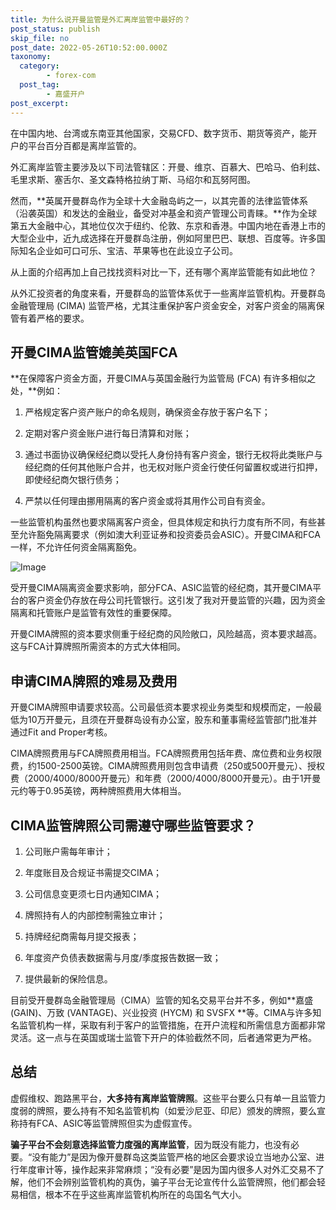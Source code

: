 ```yaml
---
title: 为什么说开曼监管是外汇离岸监管中最好的？
post_status: publish
skip_file: no
post_date: 2022-05-26T10:52:00.000Z
taxonomy:
  category:
        - forex-com
  post_tag:
        - 嘉盛开户
post_excerpt: 
---
```

在中国内地、台湾或东南亚其他国家，交易CFD、数字货币、期货等资产，能开户的平台百分百都是离岸监管的。

外汇离岸监管主要涉及以下司法管辖区：开曼、维京、百慕大、巴哈马、伯利兹、毛里求斯、塞舌尔、圣文森特格拉纳丁斯、马绍尔和瓦努阿图。

然而，**英属开曼群岛作为全球十大金融岛屿之一，以其完善的法律监管体系（沿袭英国）和发达的金融业，备受对冲基金和资产管理公司青睐。**作为全球第五大金融中心，其地位仅次于纽约、伦敦、东京和香港。中国内地在香港上市的大型企业中，近九成选择在开曼群岛注册，例如阿里巴巴、联想、百度等。许多国际知名企业如可口可乐、宝洁、苹果等也在此设立子公司。

从上面的介绍再加上自己找找资料对比一下，还有哪个离岸监管能有如此地位？

从外汇投资者的角度来看，开曼群岛的监管体系优于一些离岸监管机构。开曼群岛金融管理局 (CIMA) 监管严格，尤其注重保护客户资金安全，对客户资金的隔离保管有着严格的要求。

## 开曼CIMA监管媲美英国FCA

**在保障客户资金方面，开曼CIMA与英国金融行为监管局 (FCA) 有许多相似之处，**例如：

1. 严格规定客户资产账户的命名规则，确保资金存放于客户名下；

1. 定期对客户资金账户进行每日清算和对账；

1. 通过书面协议确保经纪商以受托人身份持有客户资金，银行无权将此类账户与经纪商的任何其他账户合并，也无权对账户资金行使任何留置权或进行扣押，即使经纪商欠银行债务；

1. 严禁以任何理由挪用隔离的客户资金或将其用作公司自有资金。

一些监管机构虽然也要求隔离客户资金，但具体规定和执行力度有所不同，有些甚至允许豁免隔离要求（例如澳大利亚证券和投资委员会ASIC）。开曼CIMA和FCA一样，不允许任何资金隔离豁免。

![Image](https://prod-files-secure.s3.us-west-2.amazonaws.com/39ed1227-6d7d-4570-be36-9ccd4a2c4241/bd849744-3fcb-4a37-8312-357962c8f065/image.png?X-Amz-Algorithm=AWS4-HMAC-SHA256&X-Amz-Content-Sha256=UNSIGNED-PAYLOAD&X-Amz-Credential=ASIAZI2LB4662WPHS3LF%2F20251002%2Fus-west-2%2Fs3%2Faws4_request&X-Amz-Date=20251002T101341Z&X-Amz-Expires=3600&X-Amz-Security-Token=IQoJb3JpZ2luX2VjEJL%2F%2F%2F%2F%2F%2F%2F%2F%2F%2FwEaCXVzLXdlc3QtMiJGMEQCIH%2FQJjEI5r1Qqo03QcRHT%2BipqHWbc%2F6%2F0snh58kOWFOeAiAKZlgdz0BYjC4JlEZuPBCIMwK5aejjX%2B%2FWjC8FjG4O2yr%2FAwgrEAAaDDYzNzQyMzE4MzgwNSIMlhAAu9tsBZ%2FxDai%2BKtwD0Qb8Kq8o4C%2FcT5He1shmWfj2%2F6kTrRj5Yxz9iJidpMbOYRQ1LZH4tbGoKh7EfTZiyPyjEAfjWASLmd16XyuKGNGN0b6UGLgR7JhaID9ixOAXhC91gJHQ5%2BH%2BSiHC6gEfHgmttLnU4PshSWdGtuBfqBfTaDyVYZ6s8TP882X6LiIe39pfT%2BfheE%2B%2F0%2FFR6WTliqHdSDtcHGjQUkgMjklIUxXv43Q3Fytwjr%2FBSaVkn4OA%2FDtSGDDELpHX1TKYrKCMA7RJc1tJKpi7%2F1jcvTO7RweTTjm7oYqa3ZzT5I%2FEe4fq7iw38%2FdWCsC%2BDDXR8VFLItjb4pxPrKfMePU05bEtq%2FQslgeYhniBIod8pqCNSXPK6w2pxzl3WbtwRFLaKaap5epta23%2FIhpndx3rj9bqw9Jd8TfMnlfyjK8g1TF0byH8AXwtxGBYKc4KeDNjNd4%2FKy5nIiQ9Y8oisNuVrCuxY6kIwvXgVQsQXnBUJ9VnU2X%2BUIwxIZuTVzaH4iVMPNdGfBjxTHBKKzA4v%2FN%2FjuSKK7QsbuJtA9WU6DOw7IfGAVaDzzi557qJSInewCegGXLdKFu7uswVRL9gNgimwJ%2BfnVGLjdIR21AJvv6241hRivAsY9YLGaZtjwSHPbMws5D5xgY6pgH8scFUZjzynxqgX6vMw7p0uJIbUOjnE4P4YfHJOULSH16qmbAEyeiX0XDQd1PynnHFDajoJXyIpSMXDIqogpjIUvYSg2VvYhkSi1ovDfcE%2BRnxI6w%2BIko%2FJri4WxhPDxTA7ff25ZGWfTK9u%2Fc%2BKjP3k872aE%2F4h40ojf1%2F%2FVYoiP6w1dFA8TLzjlH4sYhQLfsWlsM%2ByNJM%2Bb%2F3qGJPkmkRvD0yMsiK&X-Amz-Signature=7376a292e4a90c7119edb21ba3096921f1bad9ef7480f6eeb842e4af8a8b4590&X-Amz-SignedHeaders=host&x-amz-checksum-mode=ENABLED&x-id=GetObject)

受开曼CIMA隔离资金要求影响，部分FCA、ASIC监管的经纪商，其开曼CIMA平台的客户资金仍存放在母公司托管银行。这引发了我对开曼监管的兴趣，因为资金隔离和托管账户是监管有效性的重要保障。

开曼CIMA牌照的资本要求侧重于经纪商的风险敞口，风险越高，资本要求越高。这与FCA计算牌照所需资本的方式大体相同。

## **申请CIMA牌照的难易及费用**

开曼CIMA牌照申请要求较高。公司最低资本要求视业务类型和规模而定，一般最低为10万开曼元，且须在开曼群岛设有办公室，股东和董事需经监管部门批准并通过Fit and Proper考核。

CIMA牌照费用与FCA牌照费用相当。FCA牌照费用包括年费、席位费和业务权限费，约1500-2500英镑。CIMA牌照费用则包含申请费（250或500开曼元）、授权费（2000/4000/8000开曼元）和年费（2000/4000/8000开曼元）。由于1开曼元约等于0.95英镑，两种牌照费用大体相当。

## CIMA监管牌照公司需遵守哪些监管要求？

1. 公司账户需每年审计；

1. 年度账目及合规证书需提交CIMA；

1. 公司信息变更须七日内通知CIMA；

1. 牌照持有人的内部控制需独立审计；

1. 持牌经纪商需每月提交报表；

1. 年度资产负债表数据需与月度/季度报告数据一致；

1. 提供最新的保险信息。

目前受开曼群岛金融管理局（CIMA）监管的知名交易平台并不多，例如**嘉盛 (GAIN)、万致 (VANTAGE)、兴业投资 (HYCM) 和 SVSFX **等。CIMA与许多知名监管机构一样，采取有利于客户的监管措施，在开户流程和所需信息方面都非常灵活。这一点与在英国或瑞士监管下开户的体验截然不同，后者通常更为严格。

## 总结

虚假维权、跑路黑平台，**大多持有离岸监管牌照**。这些平台要么只有单一且监管力度弱的牌照，要么持有不知名监管机构（如爱沙尼亚、印尼）颁发的牌照，要么宣称持有FCA、ASIC等监管牌照但实为虚假宣传。

**骗子平台不会刻意选择监管力度强的离岸监管**，因为既没有能力，也没有必要。“没有能力”是因为像开曼群岛这类监管严格的地区会要求设立当地办公室、进行年度审计等，操作起来非常麻烦；“没有必要”是因为国内很多人对外汇交易不了解，他们不会辨别监管机构的真伪，骗子平台无论宣传什么监管牌照，他们都会轻易相信，根本不在乎这些离岸监管机构所在的岛国名气大小。